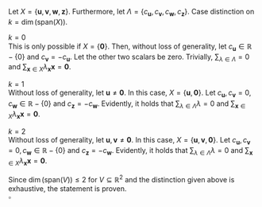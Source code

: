 

Let $X = \{ \mathbf{u}, \mathbf{v}, \mathbf{w}, \mathbf{z} \}$. Furthermore, let $\Lambda = \{ c_{\mathbf{u}}, c_{\mathbf{v}}, c_{\mathbf{w}}, c_{\mathbf{z}} \}$. Case distinction on $k = \dim (\mathrm{span} (X))$.

$k = 0$  
This is only possible if $X = \{  \mathbf{0} \}$. Then, without loss of generality, let $c_{\mathbf{u}} \in \mathbb{R} - \{ 0 \}$ and $c_{\mathbf{v}} = -c_{\mathbf{u}}$. Let the other two scalars be zero. Trivially, $\sum_{\lambda \in \Lambda} = 0$ and $\sum_{\mathbf{x} \in  X} \lambda_{\mathbf{x}} \mathbf{x} = \mathbf{0}$.

$k = 1$  
Without loss of generality, let $\mathbf{u} \neq \mathbf{0}$. In this case, $X = \{ \mathbf{u}, \mathbf{0} \}$. Let $c_{\mathbf{u}}, c_{\mathbf{v}} = 0, c_{\mathbf{w}} \in \mathbb{R} - \{ 0 \}$ and $c_{\mathbf{z}} = -c_{\mathbf{w}}$. Evidently, it holds that $\sum_{\lambda \in \Lambda} \lambda = 0$ and $\sum_{\mathbf{x}\in X} \lambda_{\mathbf{x}} \mathbf{x} = \mathbf{0}$.

$k = 2$  
Without loss of generality, let $\mathbf{u}, \mathbf{v} \neq \mathbf{0}$. In this case, $X = \{ \mathbf{u}, \mathbf{v}, \mathbf{0} \}$. Let $c_{\mathbf{u}}, c_{\mathbf{v}} = 0, c_{\mathbf{w}} \in \mathbb{R} - \{ 0 \}$ and $c_{\mathbf{z}} = -c_{\mathbf{w}}$. Evidently, it holds that $\sum_{\lambda \in \Lambda} \lambda = 0$ and $\sum_{\mathbf{x}\in X} \lambda_{\mathbf{x}} \mathbf{x} = \mathbf{0}$.

Since $\dim(\mathrm{span}(V)) \leq 2$ for $V \subseteq \mathbb{R}^{2}$ and the distinction given above is exhaustive, the statement is proven.  
$\square$